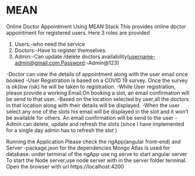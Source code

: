 # MEAN
Online Doctor Appointment Using MEAN Stack
This provides online doctor appointment for registered users. Here 3 roles are provided

   1. Users:-who need the service
   2. Doctors:-Have to register themselves. 
   3. Admin:-Can update /delete doctors availability(username-admin@gmail.com.Password:-Admin@123)

-Doctor can view the details of appointment along with the user email once booked 
-User Registration is based on a COVID 19 survey. Once the survey is ok(low risk) he will be taken to registration. 
-While User registration, please provide a working Email.On booking a slot, an email confirmation will be send to that user. 
-Based on the location selected by user,all the doctors in that location along with their details will be displayed. 
-When the user select any one of the slots his email will be displayed in the slot and it won’t be available for others. An email confirmation will be send
  to the user 
-Admin can delete, update and refresh the slots (since I have implemented for a single day admin has to refresh the slot )

Running the Application
 Please check the ngApp(angular front-end) and Server -package.json for the dependencies
Mongo Atlas is used for database.
  under terminal of the ngApp use ng serve to start angular server
  To start the Node server,use node server with in the server folder terminal. 
Open the browser with url https://localhost:4200 
